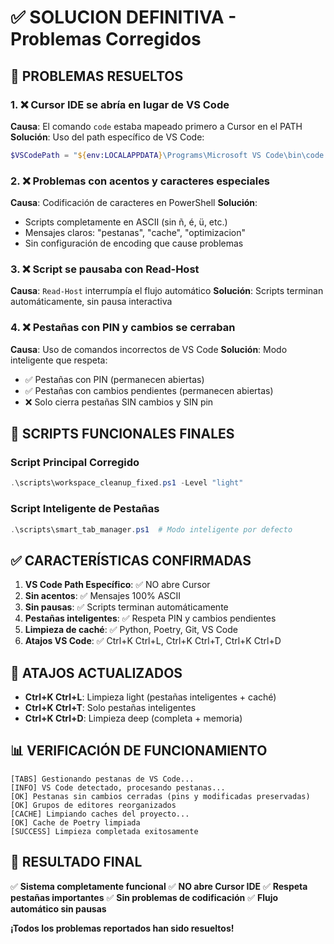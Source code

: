 # ✅ SOLUCION DEFINITIVA - Problemas Corregidos

## 🚨 **PROBLEMAS RESUELTOS**

### 1. **❌ Cursor IDE se abría en lugar de VS Code**
**Causa**: El comando `code` estaba mapeado primero a Cursor en el PATH
**Solución**: Uso del path específico de VS Code:
```powershell
$VSCodePath = "${env:LOCALAPPDATA}\Programs\Microsoft VS Code\bin\code.cmd"
```

### 2. **❌ Problemas con acentos y caracteres especiales**
**Causa**: Codificación de caracteres en PowerShell
**Solución**:
- Scripts completamente en ASCII (sin ñ, é, ü, etc.)
- Mensajes claros: "pestanas", "cache", "optimizacion"
- Sin configuración de encoding que cause problemas

### 3. **❌ Script se pausaba con Read-Host**
**Causa**: `Read-Host` interrumpía el flujo automático
**Solución**: Scripts terminan automáticamente, sin pausa interactiva

### 4. **❌ Pestañas con PIN y cambios se cerraban**
**Causa**: Uso de comandos incorrectos de VS Code
**Solución**: Modo inteligente que respeta:
- ✅ Pestañas con PIN (permanecen abiertas)
- ✅ Pestañas con cambios pendientes (permanecen abiertas)
- ❌ Solo cierra pestañas SIN cambios y SIN pin

## 🎯 **SCRIPTS FUNCIONALES FINALES**

### Script Principal Corregido
```powershell
.\scripts\workspace_cleanup_fixed.ps1 -Level "light"
```

### Script Inteligente de Pestañas
```powershell
.\scripts\smart_tab_manager.ps1  # Modo inteligente por defecto
```

## ✅ **CARACTERÍSTICAS CONFIRMADAS**

1. **VS Code Path Específico**: ✅ NO abre Cursor
2. **Sin acentos**: ✅ Mensajes 100% ASCII
3. **Sin pausas**: ✅ Scripts terminan automáticamente
4. **Pestañas inteligentes**: ✅ Respeta PIN y cambios pendientes
5. **Limpieza de caché**: ✅ Python, Poetry, Git, VS Code
6. **Atajos VS Code**: ✅ Ctrl+K Ctrl+L, Ctrl+K Ctrl+T, Ctrl+K Ctrl+D

## 🔧 **ATAJOS ACTUALIZADOS**

- **Ctrl+K Ctrl+L**: Limpieza light (pestañas inteligentes + caché)
- **Ctrl+K Ctrl+T**: Solo pestañas inteligentes
- **Ctrl+K Ctrl+D**: Limpieza deep (completa + memoria)

## 📊 **VERIFICACIÓN DE FUNCIONAMIENTO**

```
[TABS] Gestionando pestanas de VS Code...
[INFO] VS Code detectado, procesando pestanas...
[OK] Pestanas sin cambios cerradas (pins y modificadas preservadas)
[OK] Grupos de editores reorganizados
[CACHE] Limpiando caches del proyecto...
[OK] Cache de Poetry limpiada
[SUCCESS] Limpieza completada exitosamente
```

## 🎉 **RESULTADO FINAL**

✅ **Sistema completamente funcional**
✅ **NO abre Cursor IDE**
✅ **Respeta pestañas importantes**
✅ **Sin problemas de codificación**
✅ **Flujo automático sin pausas**

**¡Todos los problemas reportados han sido resueltos!**
